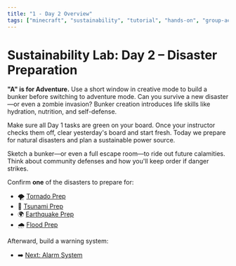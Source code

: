 ```yaml
---
title: "1 - Day 2 Overview"
tags: ["minecraft", "sustainability", "tutorial", "hands-on", "group-activity"]
---
```


# Sustainability Lab: Day 2 – Disaster Preparation

**"A" is for Adventure.** Use a short window in creative mode to build a bunker before switching to adventure mode. Can you survive a new disaster—or even a zombie invasion? Bunker creation introduces life skills like hydration, nutrition, and self-defense.

Make sure all Day 1 tasks are green on your board. Once your instructor checks them off, clear yesterday's board and start fresh. Today we prepare for natural disasters and plan a sustainable power source.

Sketch a bunker—or even a full escape room—to ride out future calamities. Think about community defenses and how you'll keep order if danger strikes.

Confirm **one** of the disasters to prepare for:

- 🌪️ [Tornado Prep](/sustainability_lab/Day-2/01_tornado)
- 🌊 [Tsunami Prep](/sustainability_lab/Day-2/02_tsunami)
- 🌍 [Earthquake Prep](/sustainability_lab/Day-2/03_earthquake)
- 🌧️ [Flood Prep](/sustainability_lab/Day-2/04_flood)

Afterward, build a warning system:

- ➡️ [Next: Alarm System](/sustainability_lab/Day-2/05_alarm_system)
